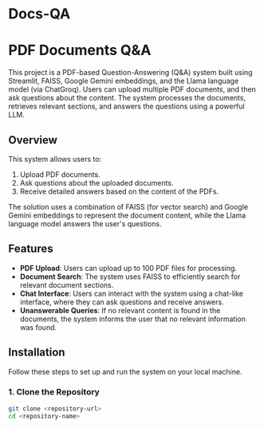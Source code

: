 # Docs-QA

# PDF Documents Q&A

This project is a PDF-based Question-Answering (Q&A) system built using Streamlit, FAISS, Google Gemini embeddings, and the Llama language model (via ChatGroq). Users can upload multiple PDF documents, and then ask questions about the content. The system processes the documents, retrieves relevant sections, and answers the questions using a powerful LLM.


## Overview

This system allows users to:
1. Upload PDF documents.
2. Ask questions about the uploaded documents.
3. Receive detailed answers based on the content of the PDFs.

The solution uses a combination of FAISS (for vector search) and Google Gemini embeddings to represent the document content, while the Llama language model answers the user's questions.

## Features

- **PDF Upload**: Users can upload up to 100 PDF files for processing.
- **Document Search**: The system uses FAISS to efficiently search for relevant document sections.
- **Chat Interface**: Users can interact with the system using a chat-like interface, where they can ask questions and receive answers.
- **Unanswerable Queries**: If no relevant content is found in the documents, the system informs the user that no relevant information was found.

## Installation

Follow these steps to set up and run the system on your local machine.

### 1. Clone the Repository

```bash
git clone <repository-url>
cd <repository-name>
